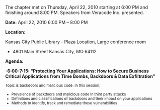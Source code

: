 The chapter met on Thursday, April 22, 2010 starting at 6:00 PM and
finishing around 8:00 PM. Speakers from Veracode Inc. presented.


<b>Date:</b> April 22, 2010 6:00 PM – 8:00 PM

<b>Location:</b>

Kansas City Public Library - Plaza Location, Large conference room

  - 4801 Main Street Kansas City, MO 64112


<b>Agenda:</b>

<b>-6:00-7:15: “Protecting Your Applications: How to Secure Business
Critical Applications from Time Bombs, Backdoors & Data
Exfiltration"</b>



<small> Topic is backdoors and malicious code. In this session;

  - Prevalence of backdoors and malicious code in third party attacks
  - Definitions and classifications of backdoors and their impact on
    your applications
  - Methods to identify, track and remediate these vulnerabilities

</small>

</ul>